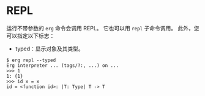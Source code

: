 # REPL

运行不带参数的 `erg` 命令会调用 REPL。 它也可以用 `repl` 子命令调用。
此外，您可以指定以下标志：

* typed：显示对象及其类型。

```console
$ erg repl --typed
Erg interpreter ... (tags/?:, ...) on ...
>>> 1
1: {1}
>>> id x = x
id = <function id>: |T: Type| T -> T
```